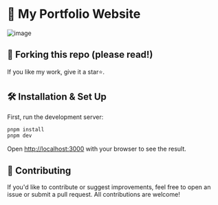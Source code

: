 # 🚀 My Portfolio Website

![image](https://ibb.co/fdDCVSf4)

## 🚨 Forking this repo (please read!)

If you like my work, give it a star⭐.


## 🛠 Installation & Set Up

First, run the development server:

```bash
pnpm install
pnpm dev
```

Open [http://localhost:3000](http://localhost:3000) with your browser to see the result.

## 🤝 Contributing
If you'd like to contribute or suggest improvements, feel free to open an issue or submit a pull request. All contributions are welcome!
